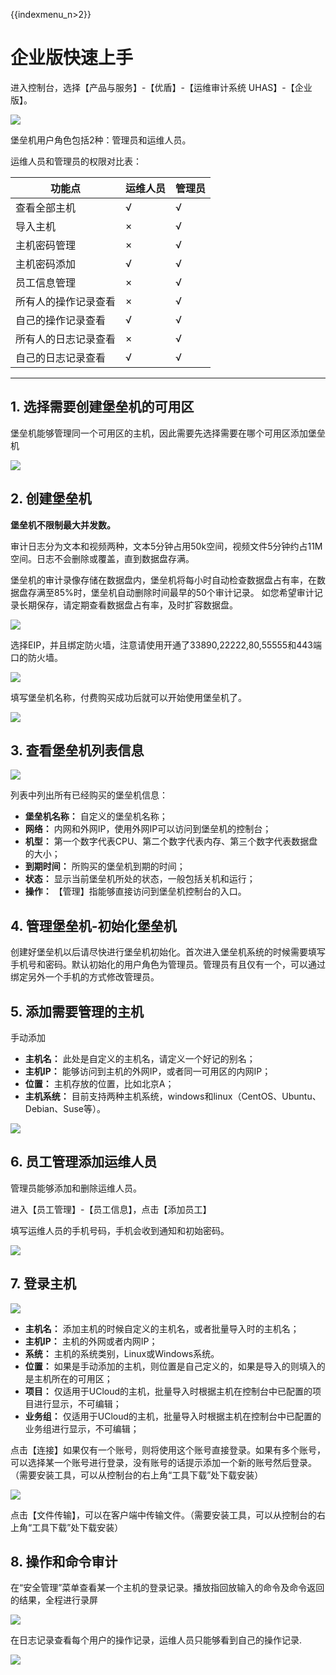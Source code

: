 {{indexmenu_n>2}}

# 企业版快速上手

进入控制台，选择【产品与服务】-【优盾】-【运维审计系统 UHAS】-【企业版】。

![](/images/common/创建堡垒机.png)

堡垒机用户角色包括2种：管理员和运维人员。

运维人员和管理员的权限对比表：

| 功能点        | 运维人员 | 管理员 |
| ---------- | ---- | --- |
| 查看全部主机     | √    | √   |
| 导入主机       | ×    | √   |
| 主机密码管理     | ×    | √   |
| 主机密码添加     | √    | √   |
| 员工信息管理     | ×    | √   |
| 所有人的操作记录查看 | ×    | √   |
| 自己的操作记录查看  | √    | √   |
| 所有人的日志记录查看 | ×    | √   |
| 自己的日志记录查看  | √    | √   |

-----

## 1\. 选择需要创建堡垒机的可用区

堡垒机能够管理同一个可用区的主机，因此需要先选择需要在哪个可用区添加堡垒机

![](/images/region.png)

## 2\. 创建堡垒机

**堡垒机不限制最大并发数。**

审计日志分为文本和视频两种，文本5分钟占用50k空间，视频文件5分钟约占11M空间。日志不会删除或覆盖，直到数据盘存满。

堡垒机的审计录像存储在数据盘内，堡垒机将每小时自动检查数据盘占有率，在数据盘存满至85%时，堡垒机自动删除时间最早的50个审计记录。
如您希望审计记录长期保存，请定期查看数据盘占有率，及时扩容数据盘。

![](/images/common/创建1.png)

选择EIP，并且绑定防火墙，注意请使用开通了33890,22222,80,55555和443端口的防火墙。

![](/images/common/创建2.png)

填写堡垒机名称，付费购买成功后就可以开始使用堡垒机了。

![](/images/create3.png)

## 3\. 查看堡垒机列表信息

![](/images/list.png)

列表中列出所有已经购买的堡垒机信息：

  - **堡垒机名称：** 自定义的堡垒机名称；
  - **网络：** 内网和外网IP，使用外网IP可以访问到堡垒机的控制台；
  - **机型：** 第一个数字代表CPU、第二个数字代表内存、第三个数字代表数据盘的大小；
  - **到期时间：** 所购买的堡垒机到期的时间；
  - **状态：** 显示当前堡垒机所处的状态，一般包括关机和运行；
  - **操作：** 【管理】指能够直接访问到堡垒机控制台的入口。

## 4\. 管理堡垒机-初始化堡垒机

创建好堡垒机以后请尽快进行堡垒机初始化。首次进入堡垒机系统的时候需要填写手机号和密码。默认初始化的用户角色为管理员。管理员有且仅有一个，可以通过绑定另外一个手机的方式修改管理员。

## 5\. 添加需要管理的主机

手动添加

  - **主机名：** 此处是自定义的主机名，请定义一个好记的别名；
  - **主机IP：** 能够访问到主机的外网IP，或者同一可用区的内网IP；
  - **位置：** 主机存放的位置，比如北京A；
  - **主机系统：** 目前支持两种主机系统，windows和linux（CentOS、Ubuntu、Debian、Suse等）。

![](/images/createhost.png)

## 6\. 员工管理添加运维人员

管理员能够添加和删除运维人员。

进入【员工管理】-【员工信息】，点击【添加员工】

填写运维人员的手机号码，手机会收到通知和初始密码。

![](/images/add_people.png)

## 7\. 登录主机

![](/images/hosts.png)

  - **主机名：** 添加主机的时候自定义的主机名，或者批量导入时的主机名；
  - **主机IP：** 主机的外网或者内网IP；
  - **系统：** 主机的系统类别，Linux或Windows系统。
  - **位置：** 如果是手动添加的主机，则位置是自己定义的，如果是导入的则填入的是主机所在的可用区；
  - **项目：** 仅适用于UCloud的主机，批量导入时根据主机在控制台中已配置的项目进行显示，不可编辑；
  - **业务组：** 仅适用于UCloud的主机，批量导入时根据主机在控制台中已配置的业务组进行显示，不可编辑；

点击【连接】如果仅有一个账号，则将使用这个账号直接登录。如果有多个账号，可以选择某一个账号进行登录，没有账号的话提示添加一个新的账号然后登录。（需要安装工具，可以从控制台的右上角“工具下载”处下载安装）

![](/images/filetrans.png)

点击【文件传输】，可以在客户端中传输文件。（需要安装工具，可以从控制台的右上角“工具下载”处下载安装）

## 8\. 操作和命令审计

在“安全管理”菜单查看某一个主机的登录记录。播放指回放输入的命令及命令返回的结果，全程进行录屏

![](/images/secmanage.jpg)

在日志记录查看每个用户的操作记录，运维人员只能够看到自己的操作记录.

![](/images/records.png)
